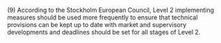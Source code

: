 (9) According to the Stockholm European Council, Level 2 implementing measures should be used more frequently to ensure that technical provisions can be kept up to date with market and supervisory developments and deadlines should be set for all stages of Level 2.
